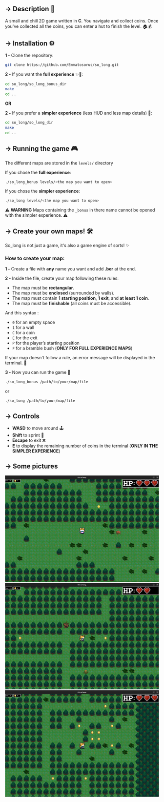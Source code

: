 ## → Description 📝
A small and chill 2D game written in **C**. You navigate and collect coins. Once you've collected all the coins, you can enter a hut to finish the level. 🏠💰

## → Installation ⚙️
**1 -** Clone the repository:
```sh
git clone https://github.com/Emmatosorus/so_long.git
```
**2 -** If you want the **full experience** ✨💅:
```sh
cd so_long/so_long_bonus_dir
make
cd ..
```
**OR**

**2 -** If you prefer a **simpler experience** (less HUD and less map details) 🥺:
```sh
cd so_long/so_long_dir
make
cd ..
```

## → Running the game 🎮
The different maps are stored in the `levels/` directory

If you chose the **full experience**:
```sh
./so_long_bonus levels/<the map you want to open>
```
If you chose the **simpler experience**:
```sh
./so_long levels/<the map you want to open>
```
⚠️ **WARNING** Maps containing the `_bonus` in there name cannot be opened with the simpler experience. ⚠️

## → Create your own maps! 🛠️
So_long is not just a game, it's also a game engine of sorts! ✨

### How to create your map:
**1 -** Create a file with **any** name you want and add **.ber** at the end.

**2 -** Inside the file, create your map following these rules:
  - The map must be **rectangular**.
  - The map must be **enclosed** (surrounded by walls).
  - The map must contain **1 starting position**, **1 exit**, and **at least 1 coin**.
  - The map must be **finishable** (all coins must be accessible). 
      
And this syntax :
  - `0` for an empty space
  - `1` for a wall
  - `C` for a coin
  - `E` for the exit
  - `P` for the player’s starting position
  - `F` for a bramble bush (**ONLY FOR FULL EXPERIENCE MAPS**)
  
If your map doesn't follow a rule, an error message will be displayed in the terminal. 🚨

**3 -** Now you can run the game 🥳
```sh
./so_long_bonus /path/to/your/map/file
```
or
```sh
./so_long /path/to/your/map/file
```

## → Controls
- **WASD** to move around 🕹️
- **Shift** to sprint 💨
- **Escape** to exit ❌
- **E** to display the remaining number of coins in the terminal (**ONLY IN THE SIMPLER EXPERIENCE**)

## → Some pictures
![Illustration 1](https://github.com/Emmatosorus/so_long/blob/main/sprites/repo/illustration1.png?raw=true)
![Illustration 2](https://github.com/Emmatosorus/so_long/blob/main/sprites/repo/illustration2.png?raw=true)
![Illustration 3](https://github.com/Emmatosorus/so_long/blob/main/sprites/repo/illustration3.png?raw=true)
